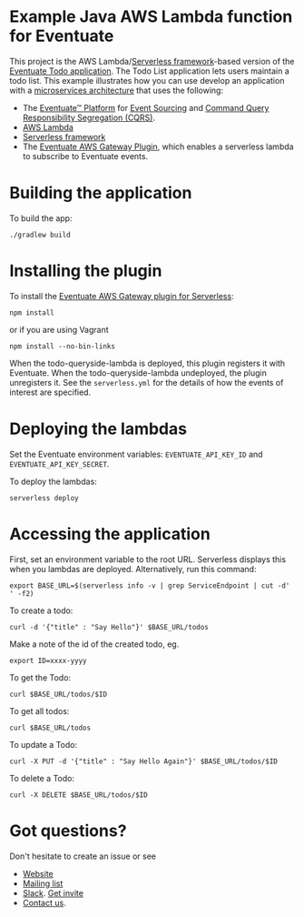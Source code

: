 # Example Java AWS Lambda function for Eventuate

This project is the AWS Lambda/[Serverless framework](http://serverless.com/)-based version of the [Eventuate Todo application](https://github.com/eventuate-examples/eventuate-examples-java-spring-todo-list).
The Todo List application lets users maintain a todo list.
This example illustrates how you can use develop an application with a [microservices architecture](http://microservices.io/patterns/microservices.html) that uses the following:

* The [Eventuate&trade; Platform](http://eventuate.io) for [Event Sourcing](http://microservices.io/patterns/data/event-sourcing.html) and [Command Query Responsibility Segregation (CQRS)](http://microservices.io/patterns/data/cqrs.html).
* [AWS Lambda](https://aws.amazon.com/lambda/)
* [Serverless framework](https://serverless.com/)
* The [Eventuate AWS Gateway Plugin](https://github.com/shopcookeat/eventuate-aws-gateway-serverless-plugin), which enables a serverless lambda to subscribe to Eventuate events.

# Building the application

To build the app:

```
./gradlew build
```

# Installing the plugin

To install the [Eventuate AWS Gateway plugin for Serverless](https://github.com/eventuate-clients/eventuate-aws-gateway-serverless-plugin):

```
npm install
```
or if you are using Vagrant
```
npm install --no-bin-links
```

When the todo-queryside-lambda is deployed, this plugin registers it with Eventuate.
When the todo-queryside-lambda undeployed, the plugin unregisters it.
See the `serverless.yml` for the details of how the events of interest are specified.

# Deploying the lambdas

Set the Eventuate environment variables: `EVENTUATE_API_KEY_ID` and `EVENTUATE_API_KEY_SECRET`.

To deploy the lambdas:

```
serverless deploy
```


# Accessing the application

First, set an environment variable to the root URL.
Serverless displays this when you lambdas are deployed.
Alternatively, run this command:

```
export BASE_URL=$(serverless info -v | grep ServiceEndpoint | cut -d' ' -f2)
```

To create a todo:

```
curl -d '{"title" : "Say Hello"}' $BASE_URL/todos
```

Make a note of the id of the created todo, eg.

```
export ID=xxxx-yyyy
```


To get the Todo:

```
curl $BASE_URL/todos/$ID

```

To get all todos:

```
curl $BASE_URL/todos

```

To update a Todo:

```
curl -X PUT -d '{"title" : "Say Hello Again"}' $BASE_URL/todos/$ID
```

To delete a Todo:

```
curl -X DELETE $BASE_URL/todos/$ID
```


# Got questions?

Don't hesitate to create an issue or see

* [Website](http://eventuate.io)
* [Mailing list](https://groups.google.com/d/forum/eventuate-users)
* [Slack](https://eventuate-users.slack.com). [Get invite](https://eventuateusersslack.herokuapp.com/)
* [Contact us](http://eventuate.io/contact.html).

